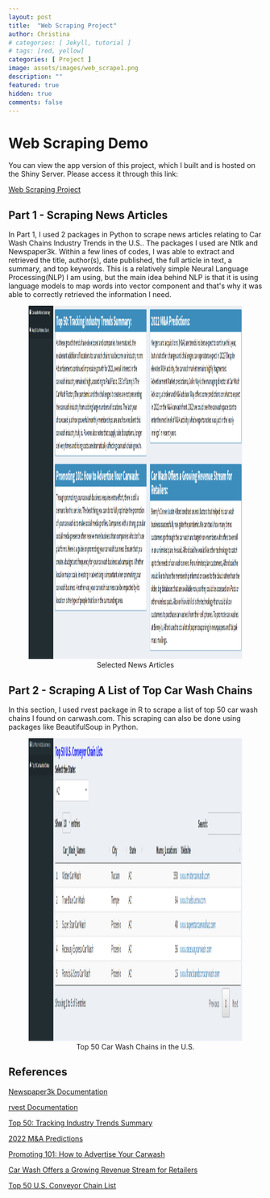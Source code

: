 ```yaml
---
layout: post
title:  "Web Scraping Project"
author: Christina
# categories: [ Jekyll, tutorial ]
# tags: [red, yellow]
categories: [ Project ]
image: assets/images/web_scrape1.png
description: ""
featured: true
hidden: true
comments: false
---
```


# Web Scraping Demo

You can view the app version of this project, which I built and is hosted on the Shiny Server. Please access it through this link: 

[Web Scraping Project](https://christina-gao.shinyapps.io/Web_Scraping_Project/)


## Part 1 - Scraping News Articles 

In Part 1, I used 2 packages in Python to scrape news articles relating to Car Wash Chains Industry Trends in the U.S.. The packages I used are Ntlk and Newspaper3k. Within a few lines of codes, I was able to extract and retrieved the title, author(s), date published, the full article in text, a summary, and top keywords. This is a relatively simple Neural Language Processing(NLP) I am using, but the main idea behind NLP is that it is using language models to map words into vector component and that's why it was able to correctly retrieved the information I need. 

<figure align="center">
  <img width="1500" height="700" src="/assets/images/news_article.png">
  <figcaption>Selected News Articles</figcaption>
</figure>

## Part 2 - Scraping A List of Top Car Wash Chains 

In this section, I used rvest package in R to scrape a list of top 50 car wash chains I found on carwash.com. This scraping can also be done using packages like BeautifulSoup in Python. 

<figure align="center">
  <img width="1200" height="600" src="/assets/images/top50_list.png">
  <figcaption>Top 50 Car Wash Chains in the U.S.</figcaption>
</figure>

## References

[Newspaper3k Documentation](https://newspaper.readthedocs.io/en/latest/)

[rvest Documentation](https://cran.r-project.org/web/packages/rvest/rvest.pdf)

[Top 50: Tracking Industry Trends Summary](https://www.carwash.com/top-50-tracking-industry-trends/)

[2022 M&A Predictions](https://www.carwash.com/2022-ma-predictions/)

[Promoting 101: How to Advertise Your Carwash](https://www.carwash.com/promoting-101-advertise-your-carwash/)

[Car Wash Offers a Growing Revenue Stream for Retailers](https://cstoredecisions.com/2022/03/09/car-wash-offers-a-growing-revenue-stream-for-retailers/)

[Top 50 U.S. Conveyor Chain List](https://www.carwash.com/top-50-u-s-conveyor-chain-list/)

<!-- ```html
---
layout: post
title:  "Inception Movie"
author: Christina
# categories: [ Jekyll, tutorial ]
tags: [red, yellow]
image: assets/images/11.jpg
description: "My review of Inception movie. Actors, directing and more."
rating: 4.5
---
``` -->
